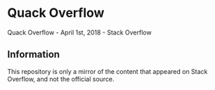 # Quack Overflow

Quack Overflow - April 1st, 2018 - Stack Overflow

## Information

This repository is only a mirror of the content that appeared on Stack Overflow, and not the official source.
